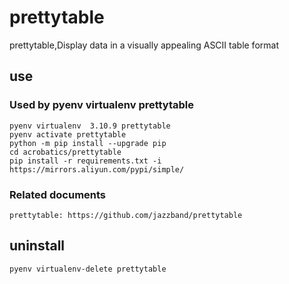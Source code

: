 # prettytable

prettytable,Display data in a visually appealing ASCII table format

## use

### Used by pyenv virtualenv prettytable

    pyenv virtualenv  3.10.9 prettytable
    pyenv activate prettytable
    python -m pip install --upgrade pip
    cd acrobatics/prettytable
    pip install -r requirements.txt -i https://mirrors.aliyun.com/pypi/simple/

### Related documents

    prettytable: https://github.com/jazzband/prettytable

## uninstall

    pyenv virtualenv-delete prettytable
